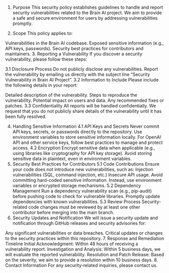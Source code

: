 1. Purpose
This security policy establishes guidelines to handle and report security vulnerabilities related to the Brain AI project. We aim to provide a safe and secure environment for users by addressing vulnerabilities promptly.

2. Scope
This policy applies to:

Vulnerabilities in the Brain AI codebase.
Exposed sensitive information (e.g., API keys, passwords).
Security best practices for contributors and maintainers.
3. Reporting a Vulnerability
If you discover a security vulnerability, please follow these steps:

3.1 Disclosure Process
Do not publicly disclose any vulnerabilities.
Report the vulnerability by emailing us directly with the subject line “Security Vulnerability in Brain AI Project”.
3.2 Information to Include
Please include the following details in your report:

Detailed description of the vulnerability.
Steps to reproduce the vulnerability.
Potential impact on users and data.
Any recommended fixes or patches.
3.3 Confidentiality
All reports will be handled confidentially. We request that you do not publicly share details of the vulnerability until it has been fully resolved.

4. Handling Sensitive Information
4.1 API Keys and Secrets
Never commit API keys, secrets, or passwords directly to the repository.
Use environment variables to store sensitive information locally.
For OpenAI API and other service keys, follow best practices to manage and protect access.
4.2 Encryption
Encrypt sensitive data when applicable (e.g., using libraries like cryptography for API key storage).
Avoid storing sensitive data in plaintext, even in environment variables.
5. Security Best Practices for Contributors
5.1 Code Contributions
Ensure your code does not introduce new vulnerabilities, such as:
Injection vulnerabilities (SQL, command injection, etc.)
Insecure API usage.
Avoid committing hard-coded sensitive information. Instead, use environment variables or encrypted storage mechanisms.
5.2 Dependency Management
Run a dependency vulnerability scan (e.g., pip-audit) before pushing code to check for vulnerable libraries.
Promptly update dependencies with known vulnerabilities.
5.3 Review Process
Security-related code changes must be reviewed by at least one other contributor before merging into the main branch.
6. Security Updates and Notification
We will issue a security update and notification through GitHub releases and security advisories for:

Any significant vulnerabilities or data breaches.
Critical updates or changes to the security practices within this repository.
7. Response and Remediation Timeline
Initial Acknowledgment: Within 48 hours of receiving a vulnerability report.
Investigation and Analysis: Within 5 business days, we will evaluate the reported vulnerability.
Resolution and Patch Release: Based on the severity, we aim to provide a resolution within 10 business days.
8. Contact Information
For any security-related inquiries, please contact us.

